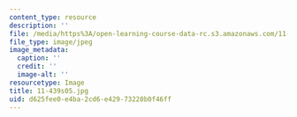 ```yaml
---
content_type: resource
description: ''
file: /media/https%3A/open-learning-course-data-rc.s3.amazonaws.com/11-439-revitalizing-urban-main-streets-hyde-jackson-square-roslindale-square-boston-spring-2005/d625fee0e4ba2cd6e42973220b0f46ff_11-439s05.jpg
file_type: image/jpeg
image_metadata:
  caption: ''
  credit: ''
  image-alt: ''
resourcetype: Image
title: 11-439s05.jpg
uid: d625fee0-e4ba-2cd6-e429-73220b0f46ff
---
```


